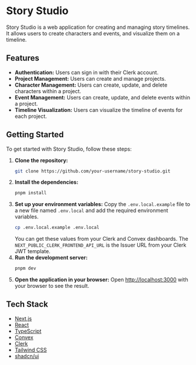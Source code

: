 # Story Studio

Story Studio is a web application for creating and managing story timelines. It allows users to create characters and events, and visualize them on a timeline.

## Features

- **Authentication:** Users can sign in with their Clerk account.
- **Project Management:** Users can create and manage projects.
- **Character Management:** Users can create, update, and delete characters within a project.
- **Event Management:** Users can create, update, and delete events within a project.
- **Timeline Visualization:** Users can visualize the timeline of events for each project.

## Getting Started

To get started with Story Studio, follow these steps:

1. **Clone the repository:**
   ```bash
   git clone https://github.com/your-username/story-studio.git
   ```
2. **Install the dependencies:**
   ```bash
   pnpm install
   ```
3. **Set up your environment variables:**
   Copy the `.env.local.example` file to a new file named `.env.local` and add the required environment variables.
   ```bash
   cp .env.local.example .env.local
   ```
   You can get these values from your Clerk and Convex dashboards. The `NEXT_PUBLIC_CLERK_FRONTEND_API_URL` is the Issuer URL from your Clerk JWT template.
4. **Run the development server:**
   ```bash
   pnpm dev
   ```
5. **Open the application in your browser:**
   Open [http://localhost:3000](http://localhost:3000) with your browser to see the result.

## Tech Stack

- [Next.js](https://nextjs.org/)
- [React](https://reactjs.org/)
- [TypeScript](https://www.typescriptlang.org/)
- [Convex](https://www.convex.dev/)
- [Clerk](https://clerk.com/)
- [Tailwind CSS](https://tailwindcss.com/)
- [shadcn/ui](https://ui.shadcn.com/)
